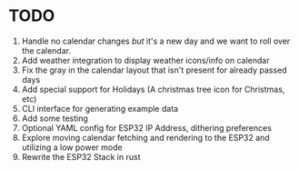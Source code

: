 # TODO

1. Handle no calendar changes _but_ it's a new day and we want to roll over the calendar.
2. Add weather integration to display weather icons/info on calendar
3. Fix the gray in the calendar layout that isn't present for already passed days
4. Add special support for Holidays (A christmas tree icon for Christmas, etc)
5. CLI interface for generating example data 
6. Add some testing
7. Optional YAML config for ESP32 IP Address, dithering preferences
8. Explore moving calendar fetching and rendering to the ESP32 and utilizing a low power mode
9. Rewrite the ESP32 Stack in rust
